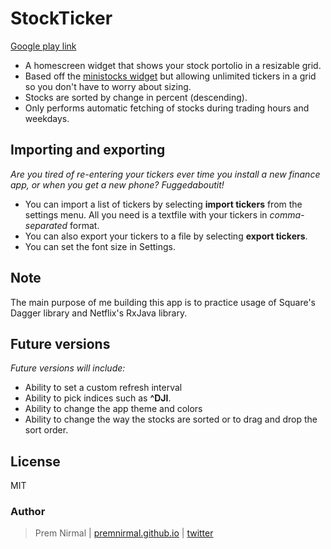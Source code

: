 # StockTicker
[Google play link](https://play.google.com/store/apps/details?id=com.github.premnirmal.tickerwidget)
- A homescreen widget that shows your stock portolio in a resizable grid.
- Based off the [ministocks widget](https://github.com/niteshpatel/ministocks) but allowing unlimited tickers in a grid so you don't have to worry about sizing.
- Stocks are sorted by change in percent (descending).
- Only performs automatic fetching of stocks during trading hours and weekdays.

## Importing and exporting
*Are you tired of re-entering your tickers ever time you install a new finance app, or when you get a new phone? Fuggedaboutit!*
- You can import a list of tickers by selecting **import tickers** from the settings menu. All you need is a textfile with your tickers in *comma-separated* format.
- You can also export your tickers to a file by selecting **export tickers**.
- You can set the font size in Settings.

## Note
The main purpose of me building this app is to practice usage of Square's Dagger library and Netflix's RxJava library.

## Future versions
*Future versions will include:*
- Ability to set a custom refresh interval
- Ability to pick indices such as **^DJI**.
- Ability to change the app theme and colors
- Ability to change the way the stocks are sorted or to drag and drop the sort order.

## License

MIT

### Author
> Prem Nirmal | [premnirmal.github.io](http://premnirmal.github.io/) | [twitter](https://twitter.com/premnirmal88)

